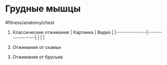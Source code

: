 # Грудные мышцы

#fitness/anatomy/chest 

1. Классические отжимания
| Картинка      |      Видео       |
|---------------|------------------|
| |  |

3. Отжимания от скамьи
4. Отжимания от брусьев